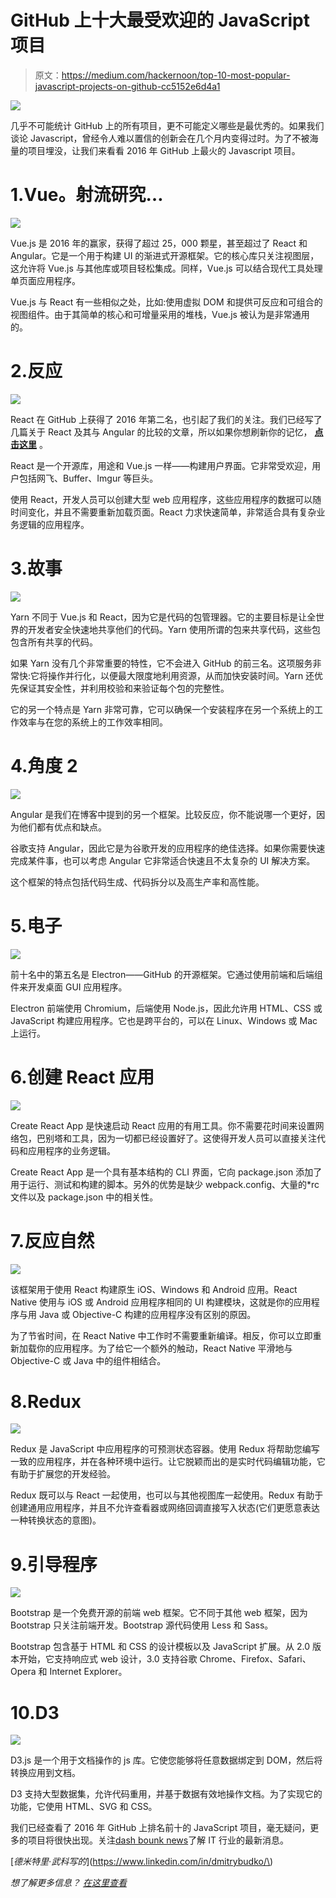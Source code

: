 # GitHub 上十大最受欢迎的 JavaScript 项目

> 原文：<https://medium.com/hackernoon/top-10-most-popular-javascript-projects-on-github-cc5152e6d4a1>

![](img/e1e53cf9f0db89e4683c9e036ca6a2bd.png)

几乎不可能统计 GitHub 上的所有项目，更不可能定义哪些是最优秀的。如果我们谈论 Javascript，曾经令人难以置信的创新会在几个月内变得过时。为了不被海量的项目埋没，让我们来看看 2016 年 GitHub 上最火的 Javascript 项目。

# 1.Vue。射流研究…

![](img/a8fabab8a27afc34e8be47923b70b08f.png)

Vue.js 是 2016 年的赢家，获得了超过 25，000 颗星，甚至超过了 React 和 Angular。它是一个用于构建 UI 的渐进式开源框架。它的核心库只关注视图层，这允许将 Vue.js 与其他库或项目轻松集成。同样，Vue.js 可以结合现代工具处理单页面应用程序。

Vue.js 与 React 有一些相似之处，比如:使用虚拟 DOM 和提供可反应和可组合的视图组件。由于其简单的核心和可增量采用的堆栈，Vue.js 被认为是非常通用的。

# 2.反应

![](img/811c7a84c0563cdf1a0430180e595555.png)

React 在 GitHub 上获得了 2016 年第二名，也引起了我们的关注。我们已经写了几篇关于 React 及其与 Angular 的比较的文章，所以如果你想刷新你的记忆， [**点击这里**](https://hackernoon.com/comparing-angular-and-react-dashbouquet-2-years-experience-e052001fb8ca) 。

React 是一个开源库，用途和 Vue.js 一样——构建用户界面。它非常受欢迎，用户包括网飞、Buffer、Imgur 等巨头。

使用 React，开发人员可以创建大型 web 应用程序，这些应用程序的数据可以随时间变化，并且不需要重新加载页面。React 力求快速简单，非常适合具有复杂业务逻辑的应用程序。

# 3.故事

![](img/7281cb6d013e38741b54e509dbc04bae.png)

Yarn 不同于 Vue.js 和 React，因为它是代码的包管理器。它的主要目标是让全世界的开发者安全快速地共享他们的代码。Yarn 使用所谓的包来共享代码，这些包包含所有共享的代码。

如果 Yarn 没有几个非常重要的特性，它不会进入 GitHub 的前三名。这项服务非常快:它将操作并行化，以便最大限度地利用资源，从而加快安装时间。Yarn 还优先保证其安全性，并利用校验和来验证每个包的完整性。

它的另一个特点是 Yarn 非常可靠，它可以确保一个安装程序在另一个系统上的工作效率与在您的系统上的工作效率相同。

# 4.角度 2

![](img/e09dbe88beda3d91ce83e38384b36578.png)

Angular 是我们在博客中提到的另一个框架。比较反应，你不能说哪一个更好，因为他们都有优点和缺点。

谷歌支持 Angular，因此它是为谷歌开发的应用程序的绝佳选择。如果你需要快速完成某件事，也可以考虑 Angular 它非常适合快速且不太复杂的 UI 解决方案。

这个框架的特点包括代码生成、代码拆分以及高生产率和高性能。

# 5.电子

![](img/e748c7dbd5cd1502a3a3635e2ec28bf0.png)

前十名中的第五名是 Electron——GitHub 的开源框架。它通过使用前端和后端组件来开发桌面 GUI 应用程序。

Electron 前端使用 Chromium，后端使用 Node.js，因此允许用 HTML、CSS 或 JavaScript 构建应用程序。它也是跨平台的，可以在 Linux、Windows 或 Mac 上运行。

# 6.创建 React 应用

![](img/8f266ffd3fd54fe131a272eea0188f6c.png)

Create React App 是快速启动 React 应用的有用工具。你不需要花时间来设置网络包，巴别塔和工具，因为一切都已经设置好了。这使得开发人员可以直接关注代码和应用程序的业务逻辑。

Create React App 是一个具有基本结构的 CLI 界面，它向 package.json 添加了用于运行、测试和构建的脚本。另外的优势是缺少 webpack.config、大量的*rc 文件以及 package.json 中的相关性。

# 7.反应自然

![](img/fc2a2e0f89e587e63be15cc9222ad456.png)

该框架用于使用 React 构建原生 iOS、Windows 和 Android 应用。React Native 使用与 iOS 或 Android 应用程序相同的 UI 构建模块，这就是你的应用程序与用 Java 或 Objective-C 构建的应用程序没有区别的原因。

为了节省时间，在 React Native 中工作时不需要重新编译。相反，你可以立即重新加载你的应用程序。为了给它一个额外的触动，React Native 平滑地与 Objective-C 或 Java 中的组件相结合。

# 8.Redux

![](img/23dcaafde411625d60167a4f53325651.png)

Redux 是 JavaScript 中应用程序的可预测状态容器。使用 Redux 将帮助您编写一致的应用程序，并在各种环境中运行。让它脱颖而出的是实时代码编辑功能，它有助于扩展您的开发经验。

Redux 既可以与 React 一起使用，也可以与其他视图库一起使用。Redux 有助于创建通用应用程序，并且不允许查看器或网络回调直接写入状态(它们更愿意表达一种转换状态的意图)。

# 9.引导程序

![](img/32705230eb041e1145b16386d4a6e2bd.png)

Bootstrap 是一个免费开源的前端 web 框架。它不同于其他 web 框架，因为 Bootstrap 只关注前端开发。Bootstrap 源代码使用 Less 和 Sass。

Bootstrap 包含基于 HTML 和 CSS 的设计模板以及 JavaScript 扩展。从 2.0 版本开始，它支持响应式 web 设计，3.0 支持谷歌 Chrome、Firefox、Safari、Opera 和 Internet Explorer。

# 10.D3

![](img/11f8b133e9032af316ebf0445ea46cba.png)

D3.js 是一个用于文档操作的 js 库。它使您能够将任意数据绑定到 DOM，然后将转换应用到文档。

D3 支持大型数据集，允许代码重用，并基于数据有效地操作文档。为了实现它的功能，它使用 HTML、SVG 和 CSS。

我们已经查看了 2016 年 GitHub 上排名前十的 JavaScript 项目，毫无疑问，更多的项目将很快出现。关注[dash bounk news](https://dashbouquet.com/blog)了解 IT 行业的最新消息。

[*德米特里·武科写的*](https://www.linkedin.com/in/dmitrybudko/\)

*想了解更多信息？* [*在这里查看*](https://dashbouquet.com/blog)